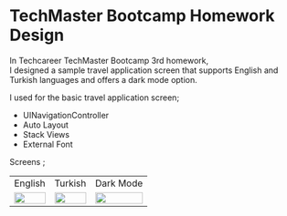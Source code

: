 # TechMaster Bootcamp Homework Design

In Techcareer TechMaster Bootcamp 3rd homework, <br>
I designed a sample travel application screen that supports English and Turkish languages and offers a dark mode option.

I used for the basic travel application screen;

- UINavigationController
- Auto Layout
- Stack Views
- External Font

Screens ; <br>

<table class="center">
    <tr>
    <td>English</td>
    <td>Turkish</td>
    <td>Dark Mode</td>
   </tr> 
  <tr>
    <td><img src="https://user-images.githubusercontent.com/77745850/212477116-885fa113-9995-44d0-bced-f0b032599f19.gif" width="100%"></td>
    <td><img src="https://user-images.githubusercontent.com/77745850/212477122-449d58c7-3f23-4d24-8091-72dedc114f0a.gif" width="100%"></td>
    <td><img src="https://user-images.githubusercontent.com/77745850/212477123-a56c9f20-e126-4c7d-840f-a252ca7732ff.gif" width="100%"></td>
   </tr> 
 
  </tr>
</table>
